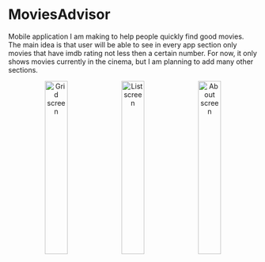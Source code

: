# MoviesAdvisor
Mobile application I am making to help people quickly find good movies.
The main idea is that user will be able to see in every app section only movies that have imdb rating not less then a certain number.
For now, it only shows movies currently in the cinema, but I am planning to add many other sections.


<div align="center">
        <img width="30%" 
src="https://lh3.googleusercontent.com/faOG7E_HvRD_4O5K5VCnbgaI9_Std6fPII06NEwtQ13eOz56SNHQDMg3BULvJsMxOG99gP-Wn325Lb1USqQmqYyGwnMdYZpx2fSn0Rydz9jFU55c7kP-zYtMzGncj09j04517DXqD-dDgZFdJ31r8QDfFdsY0bKjgD-N6dpb-gd34vzepADRnRsyA-4P98XSDSrq0O2S0M1vm1q7MtncomT0zU3T8ph6CEl3OQWOuZc9j4hwvZs-4TXFsD83pXTW4I5n_9d9OqpjWEslElvMFMwGNA9pyuxj8gHzEl4GRs4DS7UX9cFVoGONnpt0pOOVmxShnIoVHdhHJvjwvy3Pv28zH0O--HWX_2hKvJbDHomMbp-7OkwuRTl282HjGvBC29hh-BOs1Tw5xKG7JAeFhsJn59hJtJJ9Ku4dxbgXjshtpadk3cKBr7GIIG-VB5xouXESuCb6KTKhiiijFgt0FiqmAfJah46X_qcOAuBpzFga7wH6fO3kQ4OXTNz6953NUGh_o_dPhwmTbuxpA0pbjfCJKCseuXwhK4t4EDnw-P-hQfSgXZnfVOtPcEmAziCeu8X9OP-XSigtEb2gZptgsewEHxjir9VuLoeHt3U9KcD6L1oh-B5StQ=w546-h970-no" alt="Grid screen" title="Grid screen"></img>
        <img width="30%" src="https://lh3.googleusercontent.com/Y93LLaAWXA_K0LZvwMWRB9zGF9VCQbT0G2TP0FYygcDcXkqoNtNQ9vk1aTs-LDcXE7qOJDh5BiEO8cUlgp_Z0k1RPzj_c4p12nHRJ0on6qr1UqsDLDRBRjJqTcszooSpNdrd4NflZobNU7zLyfg-zwwdRdziuJTHQw88Q9tj-tX128sIjufPvvtJlCHNCfWkfBIdXV8D7qBIHb9BCmsIEDSq105UUV3tBesSXNZvViCSGBOeG5O47Ae4rgPyekPMQDk2DCYyn17rtrzSAOEFswoBt5639cZt35fDm-NTl0bvYPBgtB7Nyd9e7WxQVDKpX-NiHLt460eSE8E25yOR9MU4TNzK1j2sh4tc_rzUCGi5yGiThxKfYCRKZmPz0KZuisLXfvDd28aHJC_ezD2ts93mue8TIXUMWLBPaeOlx1Ls_uFeuLecFX_nn_-EO1P4Pk_xzG9hK3JL2EfUpHz-qc5pH11rfWNl5vIS4-jK7E5BOp39Ennnn1X1l6aNiZm6MkyRHS9abtZc2DEOM94rMOb4KD02EbBp4cRROeO8X__8ELypqMjVqeKwSFkQHVVULC_5nw3OjpkLRX7STamdEQ4fJ9BiLYMX5sTeHlM3x6ud5czcWLl5bQ=w546-h970-no" alt="List screen" title="List screen"</img>        
        <img width="30%" src="https://lh3.googleusercontent.com/qL7EXBjBPqBRhXJHe_H8zCW_gtuJHYRJhqOdk9AaqVw-zktnK9hMAq10m5FGt-OZz7IxLfdZa6SFDe15773zuT8b5JdT7YBjs10EKh7nftBNzJgTv7ipAsb-N2aSbagYWz9jDsIgrzQaCSrnno0Nd3fza8A0gAKUkPhDqZ6HdW1sqNG14444D_17GxasQt0Gl_sTfa3ZGQdR5Oc5JEQjlKG6FtGTpx6C3IXUmGMRjc_4fK3pIHejS2ZQwaW_pujrwosLZz4NQVtaA_cy3JJ1hkw34iZtzLJ3O1SKS_4iC2i5fLamDyzmj5f0RHTW2tsLM8k3rbY1qfwJv5V0wO41lOc5mpYq7dnz_Vq486ls0TI1u7Ev7bAzuGEOJ3IV_rUglsp7DwEECPoZiPOHfsX02fm5oVK45Y5zXWueojxy7ddwNQ8KmJJu9a-5T4Fl8Gpf9_noZqfjuCpF9hV4GaR-NMnLNucToZNOsiDxBvS30RNP2MDCGdN9Q6juQDQTqb8RI1mFUx45cMCUp-mobYTNXRNLEssNUpIZiMctZpSsQAxPM-dKn5WrOU9D3FskDAp-yN4zvFNt58EUAI-A_6kk88JwpIjXtmibQwMkoP4qh74VZ8FUFLNa1Q=w546-h970-no" alt="About screen" title="About screen"></img>
</div>
